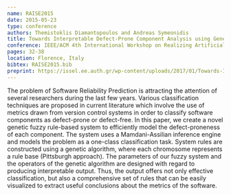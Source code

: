 ```yaml
---
name: RAISE2015
date: 2015-05-23
type: conference
authors: Themistoklis Diamantopoulos and Andreas Symeonidis
title: Towards Interpretable Defect-Prone Component Analysis using Genetic Fuzzy Systems
conference: IEEE/ACM 4th International Workshop on Realizing Artificial Intelligence Synergies in Software Engineering (RAISE)
pages: 32-38
location: Florence, Italy
bibtex: RAISE2015.bib
preprint: https://issel.ee.auth.gr/wp-content/uploads/2017/01/Towards-Interpretable-Defect-Prone-Component-Analysis-using-Genetic-Fuzzy-Systems-.pdf
---
```


The problem of Software Reliability Prediction is attracting the attention of several 
researchers during the last few years. Various classification techniques are proposed in 
current literature which involve the use of metrics drawn from version control systems 
in order to classify software components as defect-prone or defect-free. In this paper, 
we create a novel genetic fuzzy rule-based system to efficiently model the 
defect-proneness of each component. The system uses a Mamdani-Assilian inference engine 
and models the problem as a one-class classification task. System rules are constructed 
using a genetic algorithm, where each chromosome represents a rule base (Pittsburgh 
approach). The parameters of our fuzzy system and the operators of the genetic algorithm 
are designed with regard to producing interpretable output. Thus, the output offers not 
only effective classification, but also a comprehensive set of rules that can be easily 
visualized to extract useful conclusions about the metrics of the software.
